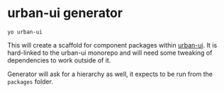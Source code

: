 # urban-ui generator

```
yo urban-ui
```

This will create a scaffold for component packages within [urban-ui](https://github.com/mattstyles/urban-ui). It is hard-linked to the urban-ui monorepo and will need some tweaking of dependencies to work outside of it.

Generator will ask for a hierarchy as well, it expects to be run from the `packages` folder.
